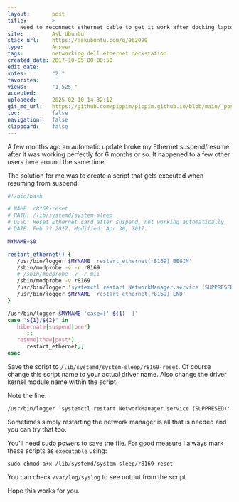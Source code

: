 ```yaml
---
layout:       post
title:        >
    Need to reconnect ethernet cable to get it work after docking laptop into dock station
site:         Ask Ubuntu
stack_url:    https://askubuntu.com/q/962090
type:         Answer
tags:         networking dell ethernet dockstation
created_date: 2017-10-05 00:00:50
edit_date:    
votes:        "2 "
favorites:    
views:        "1,525 "
accepted:     
uploaded:     2025-02-10 14:32:12
git_md_url:   https://github.com/pippim/pippim.github.io/blob/main/_posts/2017/2017-10-05-Need-to-reconnect-ethernet-cable-to-get-it-work-after-docking-laptop-into-dock-station.md
toc:          false
navigation:   false
clipboard:    false
---
```


A few months ago an automatic update broke my Ethernet suspend/resume after it was working perfectly for 6 months or so. It happened to a few other users here around the same time.

The solution for me was to create a script that gets executed when resuming from suspend:



``` bash
#!/bin/bash

# NAME: r8169-reset
# PATH: /lib/systemd/system-sleep
# DESC: Reset Ethernet card after suspend, not working automatically
# DATE: Feb ?? 2017. Modified: Apr 30, 2017.

MYNAME=$0

restart_ethernet() {
   /usr/bin/logger $MYNAME 'restart_ethernet(r8169) BEGIN'
   /sbin/modprobe -v -r r8169
   # /sbin/modprobe -v -r mii
   /sbin/modprobe -v r8169
   /usr/bin/logger 'systemctl restart NetworkManager.service (SUPPRESED)'
   /usr/bin/logger $MYNAME 'restart_ethernet(r8169) END'
}

/usr/bin/logger $MYNAME 'case=[' ${1}' ]'
case "${1}/${2}" in
   hibernate|suspend|pre*)
      ;;
   resume|thaw|post*)
      restart_ethernet;;
esac
```



Save the script to `/lib/systemd/system-sleep/r8169-reset`. Of course change this script name to your actual driver name. Also change the driver kernel module name within the script. 

Note the line:

``` text
/usr/bin/logger 'systemctl restart NetworkManager.service (SUPPRESED)'
```

Sometimes simply restarting the network manager is all that is needed and you can try that too.

You'll need sudo powers to save the file. For good measure I always mark these scripts as `executable` using:

``` text
sudo chmod a+x /lib/systemd/system-sleep/r8169-reset
```

You can check `/var/log/syslog` to see output from the script.

Hope this works for you.
